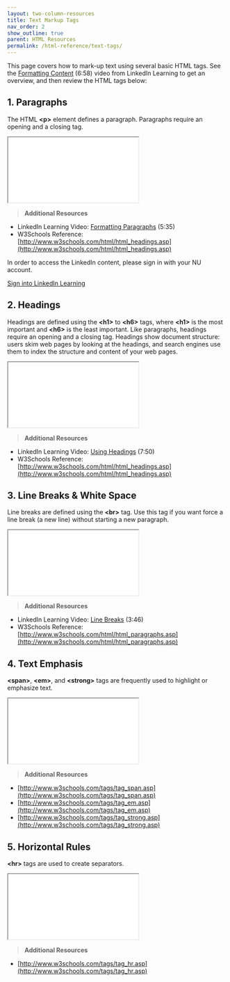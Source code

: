 ```yaml
---
layout: two-column-resources
title: Text Markup Tags
nav_order: 2
show_outline: true
parent: HTML Resources
permalink: /html-reference/text-tags/
---
```


This page covers how to mark-up text using several basic HTML tags. See the [Formatting Content](https://www.linkedin.com/learning/html-essential-training/formatting-content-with-html?u=75814418) (6:58) video from LinkedIn Learning to get an overview, and then review the HTML tags below:

## 1. Paragraphs
The HTML **&lt;p&gt;** element defines a paragraph. Paragraphs require an opening and a closing tag.

<iframe src="//codepen.io/vanwars/embed/ZOLxOP/?theme-id=18654&default-tab=html,result" allowfullscreen="true" class="codepen-frame"></iframe>


> **Additional Resources**
* LinkedIn Learning Video: [Formatting Paragraphs](https://www.linkedin.com/learning/html-essential-training/formatting-paragraphs?u=75814418) (5:35)
* W3Schools Reference: [http://www.w3schools.com/html/html_headings.asp](http://www.w3schools.com/html/html_headings.asp)

In order to access the LinkedIn content, please sign in with your NU account.

<a class="nu-button" 
    href="https://www.linkedin.com/checkpoint/enterprise/login/75814418?application=learning" 
    target="blank">
    Sign into LinkedIn Learning <i class="fas fa-external-link-alt"></i>
</a>

## 2. Headings
Headings are defined using the **&lt;h1&gt;** to **&lt;h6&gt;** tags, where **&lt;h1&gt;** is the most important and **&lt;h6&gt;** is the least important. Like paragraphs, headings require an opening and a closing tag. Headings show document structure: users skim web pages by looking at the headings, and search engines use them to index the structure and content of your web pages.

<iframe src="//codepen.io/vanwars/embed/BzprzJ/?theme-id=18654&default-tab=html,result" allowfullscreen="true" class="codepen-frame"></iframe>

> **Additional Resources**
* LinkedIn Learning Video: [Using Headings](https://www.linkedin.com/learning/html-essential-training/using-headings?u=75814418) (7:50)
* W3Schools Reference: [http://www.w3schools.com/html/html_headings.asp](http://www.w3schools.com/html/html_headings.asp)

## 3. Line Breaks & White Space
Line breaks are defined using the **&lt;br&gt;** tag. Use this tag if you want force a line break (a new line) without starting a new paragraph.

<iframe src="//codepen.io/vanwars/embed/XKpQNN/?theme-id=18654&default-tab=html,result" allowfullscreen="true" class="codepen-frame"></iframe>

> **Additional Resources**
* LinkedIn Learning Video: [Line Breaks](https://www.linkedin.com/learning/html-essential-training/controlling-line-breaks?u=75814418) (3:46)
* W3Schools Reference: [http://www.w3schools.com/html/html_paragraphs.asp](http://www.w3schools.com/html/html_paragraphs.asp)

## 4. Text Emphasis
**&lt;span&gt;**, **&lt;em&gt;**, and **&lt;strong&gt;** tags are frequently used to highlight or emphasize text.

<iframe src="//codepen.io/vanwars/embed/JKEVby/?theme-id=18654&default-tab=html,result" allowfullscreen="true" class="codepen-frame"></iframe>

> **Additional Resources**
* [http://www.w3schools.com/tags/tag_span.asp](http://www.w3schools.com/tags/tag_span.asp)
* [http://www.w3schools.com/tags/tag_em.asp](http://www.w3schools.com/tags/tag_em.asp)
* [http://www.w3schools.com/tags/tag_strong.asp](http://www.w3schools.com/tags/tag_strong.asp)

## 5. Horizontal Rules
**&lt;hr&gt;** tags are used to create separators.

<iframe src="//codepen.io/vanwars/embed/PzWgWX/?theme-id=18654&default-tab=html,result" allowfullscreen="true" class="codepen-frame"></iframe>


> **Additional Resources**
* [http://www.w3schools.com/tags/tag_hr.asp](http://www.w3schools.com/tags/tag_hr.asp)
